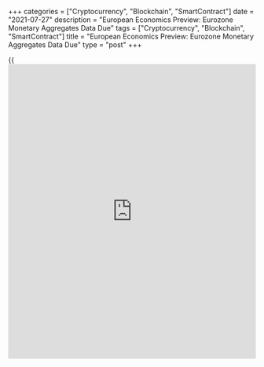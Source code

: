 +++
categories = ["Cryptocurrency", "Blockchain", "SmartContract"]
date = "2021-07-27"
description = "European Economics Preview: Eurozone Monetary Aggregates Data Due"
tags = ["Cryptocurrency", "Blockchain", "SmartContract"]
title = "European Economics Preview: Eurozone Monetary Aggregates Data Due"
type = "post"
+++

{{<iframe id="large-banner" src="https://www.bounty.group/#slide=28.0" width="100%" height="600" scrolling="no" style="border: 0px solid rgb(216, 221, 230); border-radius: 3px;">}}

Money supply data from the euro area and the Distributive Trades survey
results from the UK are due on Tuesday, headlining a light day for the
European economic [news](https://www.letsplayfx.com/blog/forex-news-website/).

At 3.30 am ET, Statistics Sweden is scheduled to issue foreign trade and
household lending data for June.

At 4.00 am ET, the European Central Bank is set to issue euro area money
supply data for June. M3 is forecast to grow 8.2 percent on year,
following May's 8.4 percent increase.

At 6.00 am ET, the Confederation of British Industry releases
Distributive Trades survey results. The retail sales balance is seen
falling to 21 percent in July from 25 percent in June.

At 8.00 am ET, Hungary's central bank is set to announce its interest
rate decision. The bank is expected to lift its benchmark rate to 1.10
percent from 0.90 percent.

For comments and feedback [contact](https://www.playgroundfx.com/contact/): editorial@rtt[news](https://www.letsplayfx.com/blog/forex-news-website/).com

[Economic News][1]

 **What parts of the world are seeing the best (and worst) economic
performances lately? Click[here][2] to check out our [Econ Scorecard][2]
and find out! See up-to-the-moment [ranking](https://www.playgroundfx.com/blog/crypto-exchange-ranking/)s for the best and worst
performers in [GDP][3], [unemployment rate][4], [inflation][2] and much
more.**

   1. www.rtt[news](https://www.letsplayfx.com/blog/forex-news-website/).com/Content/EconomicNews.aspx
   2. www.rtt[news](https://www.letsplayfx.com/blog/forex-news-website/).com/economic-scorecard/world-rank/CPI/highest-performance.aspx
   3. www.rtt[news](https://www.letsplayfx.com/blog/forex-news-website/).com/economic-scorecard/world-rank/GDP/highest-performance.aspx
   4. www.rtt[news](https://www.letsplayfx.com/blog/forex-news-website/).com/economic-scorecard/world-rank/unemployment-rate/lowest-performance.aspx
